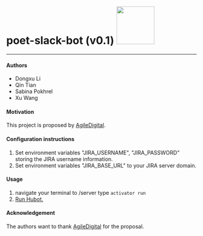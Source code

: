 # poet-slack-bot (v0.1)  <img src="https://lh3.googleusercontent.com/33MxT9qHlQSgZrbhYCNAwrr8CRYn2nik-Zzcz0uZnfTgFxHSh_rlRLwz2-eUu_eu3Q08DzRKGDTiq3sdVxQgWHGC9TzMkpAujS7idsCs-BBfc4BSja01uTI14Njv-TBrpbUwKuef4n18-Rmfs1O3As4akIElD54R5cKiG4sXw-9hKRnDJGk3AyDdUvAlKuixFMAgmk6iaW-YvDT6pMBhAOvPgtR4HH2gvLUJt8GPKQYUBZ6BYHjlhXYXXU8W5DESZ1CKmXSMKBbS6RywNkqbUIqktN-O2XB1bnt4niw1Gtx6B4ibZ24FxmSUFB27cXrH6KI7EFMKpVQOZqiwIarBb6yyJIWV0AF46VfE-5jidO3_S8GawiCRBc__jLs0yJ7krNcot2wnWQ6OX7eE6j5qAQk-xi1XB2DGzkFaa0FQAhSWtWNnGj9UVXN9GNnSQFKe7lNhEZl8Y8HYuHIz1ngGAiVr4Fvja3JisOmia8wSOVgzgyGEY0oaL2wKfQqMbr-LI9Yoihc3Lf-U2bY3V0MG4gtG1cmtOWZKKstSrXrb5c2YITGhwqIi6MTrg68SY7-9aRquBUmePgDfsryaRxQFFZVBIMo_FhcxjR7T__GzkQ8ZX7g=w1200-h800-n" height="100" />
---
#### Authors
- Dongxu Li
- Qin Tian
- Sabina Pokhrel
- Xu Wang

#### Motivation
This project is proposed by [AgileDigital](http://www.agiledigital.com.au/).

#### Configuration instructions

1. Set environment variables "JIRA_USERNAME", "JIRA_PASSWORD" storing the JIRA username information.
2. Set environment variables "JIRA_BASE_URL" to your JIRA server domain.

#### Usage
1. navigate your terminal to /server type
   ```activator run```
2. [Run Hubot.](https://github.com/agiledigital/poet-slack-bot/tree/master/client)

#### Acknowledgement
The authors want to thank [AgileDigital](http://www.agiledigital.com.au/) for the proposal.